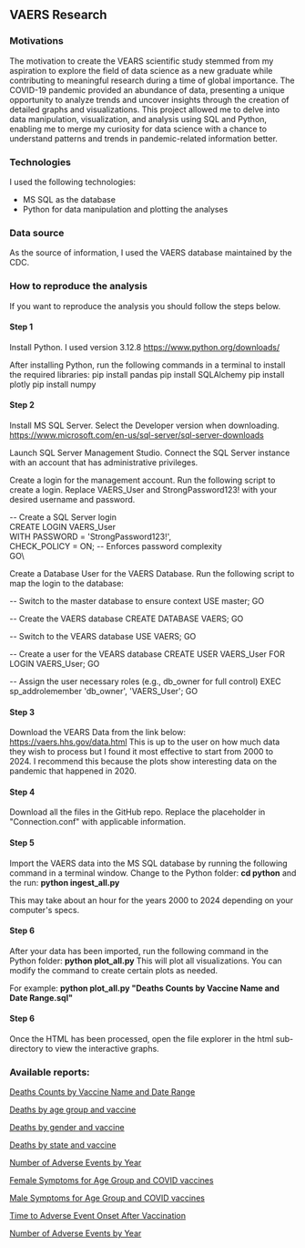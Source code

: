 ## VAERS Research

### Motivations
The motivation to create the VEARS scientific study stemmed from my aspiration to explore the field of data science as a new graduate while contributing to meaningful research during a time of global importance. The COVID-19 pandemic provided an abundance of data, presenting a unique opportunity to analyze trends and uncover insights through the creation of detailed graphs and visualizations. This project allowed me to delve into data manipulation, visualization, and analysis using SQL and Python, enabling me to merge my curiosity for data science with a chance to understand patterns and trends in pandemic-related information better.

### Technologies
I used the following technologies:
- MS SQL as the database
- Python for data manipulation and plotting the analyses

### Data source
As the source of information, I used the VAERS database maintained by the CDC.

### How to reproduce the analysis
If you want to reproduce the analysis you should follow the steps below.

#### Step 1

Install Python. I used version 3.12.8
https://www.python.org/downloads/

After installing Python, run the following commands in a terminal to install the required libraries:
pip install pandas
pip install SQLAlchemy
pip install plotly
pip install numpy

#### Step 2

Install MS SQL Server. Select the Developer version when downloading.
https://www.microsoft.com/en-us/sql-server/sql-server-downloads

Launch SQL Server Management Studio.
Connect the SQL Server instance with an account that has administrative privileges.

Create a login for the management account.
Run the following script to create a login. Replace VAERS_User and StrongPassword123! with your desired username and password.

-- Create a SQL Server login\
CREATE LOGIN VAERS_User \
WITH PASSWORD = 'StrongPassword123!',\
     CHECK_POLICY = ON; -- Enforces password complexity\
GO\

Create a Database User for the VAERS Database.
Run the following script to map the login to the database:

-- Switch to the master database to ensure context
USE master;
GO

-- Create the VAERS database
CREATE DATABASE VAERS;
GO

-- Switch to the VEARS database
USE VAERS;
GO

-- Create a user for the VEARS database
CREATE USER VAERS_User FOR LOGIN VAERS_User;
GO

-- Assign the user necessary roles (e.g., db_owner for full control)
EXEC sp_addrolemember 'db_owner', 'VAERS_User';
GO

#### Step 3

Download the VEARS Data from the link below:
https://vaers.hhs.gov/data.html
This is up to the user on how much data they wish to process but I found it most effective to start from 2000 to 2024. I recommend this because the plots show interesting data on the pandemic that happened in 2020.

#### Step 4
Download all the files in the GitHub repo.
Replace the placeholder in "Connection.conf" with applicable information.

#### Step 5
Import the VAERS data into the MS SQL database by running the following command in a terminal window. Change to the Python folder: 
**cd python**
and the run:
**python ingest_all.py**

This may take about an hour for the years 2000 to 2024 depending on your computer's specs.

#### Step 6
After your data has been imported, run the following command in the Python folder:
**python plot_all.py** 
This will plot all visualizations. You can modify the command to create certain plots as needed. 

For example:
**python plot_all.py "Deaths Counts by Vaccine Name and Date Range.sql"**


#### Step 6
Once the HTML has been processed, open the file explorer in the html sub-directory to view the interactive graphs.

### Available  reports:

<a href="nm">Deaths Counts by Vaccine Name and Date Range</a>

<a href="https://html-preview.github.io/?url=https://github.com/soloveyg/Vaers-Scientific-Study/blob/main/html/Deaths%20by%20age%20group%20and%20vaccine.html">Deaths by age group and vaccine</a>


<a href="https://html-preview.github.io/?url=https://github.com/soloveyg/Vaers-Scientific-Study/blob/main/html/Deaths%20by%20gender%20and%20vaccine.html">Deaths by gender and vaccine</a>


<a href="https://html-preview.github.io/?url=https://github.com/soloveyg/Vaers-Scientific-Study/blob/main/html/Deaths%20by%20state%20and%20vaccine.html">Deaths by state and vaccine</a>


<a href="https://html-preview.github.io/?url=https://github.com/soloveyg/Vaers-Scientific-Study/blob/main/html/Number%20of%20Adverse%20Events%20by%20Year.html">Number of Adverse Events by Year</a>

<a href="https://html-preview.github.io/?url=https://github.com/soloveyg/Vaers-Scientific-Study/blob/main/html/Female%20Symptoms%20for%20Age%20Group%20and%20COVID%20vaccines.html">Female Symptoms for Age Group and COVID vaccines</a>

<a href="https://html-preview.github.io/?url=https://github.com/soloveyg/Vaers-Scientific-Study/blob/main/html/Male%20Symptoms%20for%20Age%20Group%20and%20COVID%20vaccines.html">Male Symptoms for Age Group and COVID vaccines</a>

<a href="https://html-preview.github.io/?url=https://github.com/soloveyg/Vaers-Scientific-Study/blob/main/html/Time%20to%20Adverse%20Event%20Onset%20After%20Vaccination.html">Time to Adverse Event Onset After Vaccination</a>

<a href="https://html-preview.github.io/?url=https://github.com/soloveyg/Vaers-Scientific-Study/blob/main/html/Number%20of%20Adverse%20Events%20by%20Year.html">Number of Adverse Events by Year</a>

